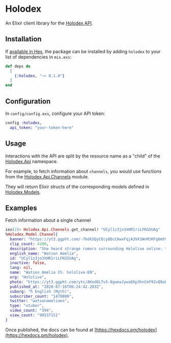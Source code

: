# Holodex

An Elixir client library for the [Holodex API](https://holodex.stoplight.io).

## Installation

If [available in Hex](https://hex.pm/docs/publish), the package can be installed
by adding `holodex` to your list of dependencies in `mix.exs`:

```elixir
def deps do
  [
    {:holodex, "~> 0.1.0"}
  ]
end
```

## Configuration

In `config/config.exs`, configure your API token:

```elixir
config :holodex,
  api_token: "your-token-here"
```

## Usage

Interactions with the API are split by the resource name as a "child" of the [Holodex.Api](./lib/api) namespace.

For example, to fetch information about `channels`, you would use functions from the [Holodex.Api.Channels](./lib/api/channels.ex) module.

They will return Elixir structs of the corresponding models defined in [Holodex.Models](./lib/model).

## Examples

Fetch information about a single channel

```elixir
iex(2)> Holodex.Api.Channels.get_channel! "UCyl1z3jo3XHR1riLFKG5UAg"
%Holodex.Model.Channel{
  banner: "https://yt3.ggpht.com/-7bdk5QyCEcy8DcCAwxFqjA3VX1WnMJKFg6mhVCqnL6z4S0boWQ1JkIgyCGXN8amRnYdQNkn",
  clip_count: 4180,
  description: "She heard strange rumors surrounding Hololive online: talking foxes, magical squirrels, superhuman dogs, and more. Soon after beginning her investigation on Hololive, and just out of interest, she decided to become an idol herself! She loves to pass her time training her reflexes with FPS games, and challenging herself with puzzle games.\nIt's elementary, right?\n\nFor Inquiries\nCover Corp: http://cover-corp.com/\nOfficial Twitter: https://twitter.com/hololive_En",
  english_name: "Watson Amelia",
  id: "UCyl1z3jo3XHR1riLFKG5UAg",
  inactive: false,
  lang: nil,
  name: "Watson Amelia Ch. hololive-EN",
  org: "Hololive",
  photo: "https://yt3.ggpht.com/ytc/AKedOLTvS-8gomaJywaEKp3hnCmY92vQ9uKpy8rMAx3a=s800-c-k-c0x00ffffff-no-rj",
  published_at: "2020-07-16T06:24:42.283Z",
  suborg: "h English (Myth)",
  subscriber_count: "1470000",
  twitter: "watsonameliaen",
  type: "vtuber",
  video_count: "394",
  view_count: "90537151"
}
```


Once published, the docs can
be found at [https://hexdocs.pm/holodex](https://hexdocs.pm/holodex).

